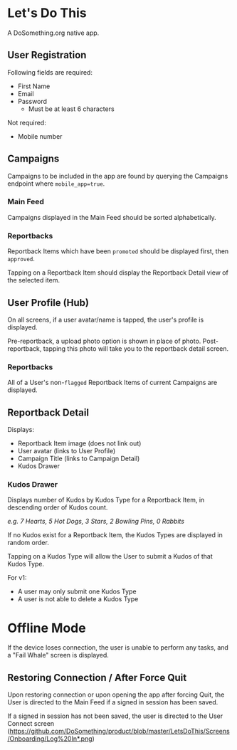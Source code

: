 # Let's Do This

A DoSomething.org native app.

## User Registration

Following fields are required:
* First Name
* Email
* Password
    * Must be at least 6 characters

Not required:
* Mobile number

## Campaigns

Campaigns to be included in the app are found by querying the Campaigns endpoint where `mobile_app=true`.

### Main Feed

Campaigns displayed in the Main Feed should be sorted alphabetically.

### Reportbacks

Reportback Items which have been `promoted` should be displayed first, then `approved`.

Tapping on a Reportback Item should display the Reportback Detail view of the selected item.

## User Profile (Hub)

On all screens, if a user avatar/name is tapped, the user's profile is displayed.

Pre-reportback, a upload photo option is shown in place of photo.
Post-reportback, tapping this photo will take you to the reportback detail screen.

### Reportbacks

All of a User's non-`flagged` Reportback Items of current Campaigns are displayed.

## Reportback Detail

Displays:
* Reportback Item image (does not link out)
* User avatar (links to User Profile)
* Campaign Title (links to Campaign Detail)
* Kudos Drawer


### Kudos Drawer

Displays number of Kudos by Kudos Type for a Reportback Item, in descending order of Kudos count.

*e.g. 7 Hearts, 5 Hot Dogs, 3 Stars, 2 Bowling Pins, 0 Rabbits*

If no Kudos exist for a Reportback Item, the Kudos Types are displayed in random order.

Tapping on a Kudos Type will allow the User to submit a Kudos of that Kudos Type.

For v1:
* A user may only submit one Kudos Type
* A user is not able to delete a Kudos Type

# Offline Mode
If the device loses connection, the user is unable to perform any tasks, and a "Fail Whale" screen is displayed.

## Restoring Connection / After Force Quit
Upon restoring connection or upon opening the app after forcing Quit, the User is directed to the Main Feed if a signed in session has been saved.

If a signed in session has not been saved, the user is directed to the User Connect screen (https://github.com/DoSomething/product/blob/master/LetsDoThis/Screens/Onboarding/Log%20In*.png)

